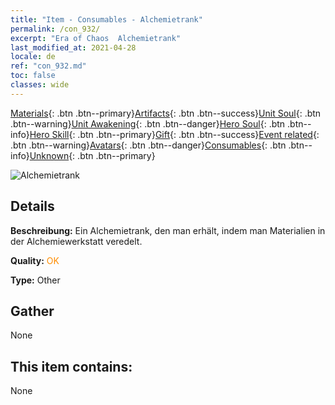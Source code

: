 ```yaml
---
title: "Item - Consumables - Alchemietrank"
permalink: /con_932/
excerpt: "Era of Chaos  Alchemietrank"
last_modified_at: 2021-04-28
locale: de
ref: "con_932.md"
toc: false
classes: wide
---
```

 [Materials](/ItemsDE/){: .btn .btn--primary}[Artifacts](/ItemsDE/Artifacts/){: .btn .btn--success}[Unit Soul](/ItemsDE/UnitSoul/){: .btn .btn--warning}[Unit Awakening](/ItemsDE/UnitAwakening/){: .btn .btn--danger}[Hero Soul](/ItemsDE/HeroSoul/){: .btn .btn--info}[Hero Skill](/ItemsDE/HeroSkill/){: .btn .btn--primary}[Gift](/ItemsDE/Gift/){: .btn .btn--success}[Event related](/ItemsDE/Events/){: .btn .btn--warning}[Avatars](/ItemsDE/Avatars/){: .btn .btn--danger}[Consumables](/ItemsDE/Consumables/){: .btn .btn--info}[Unknown](/ItemsDE/Unknown/){: .btn .btn--primary}

 ![Alchemietrank](/images/t/i_40020.png)

## Details
 **Beschreibung:** Ein Alchemietrank, den man erhält, indem man Materialien in der Alchemiewerkstatt veredelt.

 **Quality:** <span style="color: #FF8C00">OK</span>

 **Type:** Other

## Gather

  None

## This item contains:

  None

